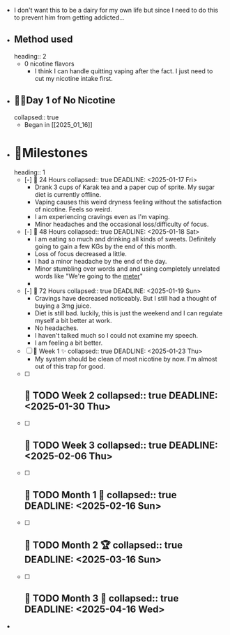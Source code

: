 - I don't want this to be a dairy for my own life but since I need to do this to prevent him from getting addicted...
- ## Method used
  heading:: 2
	- 0 nicotine flavors
		- I think I can handle quitting vaping after the fact. I just need to cut my nicotine intake first.
- ## 🏃‍♂️Day 1 of No Nicotine
  collapsed:: true
	- Began in  [[2025_01_16]]
- # 🚩Milestones
  heading:: 1
	- [-] 🔽 24 Hours
	  collapsed:: true
	  DEADLINE: <2025-01-17 Fri>
		- Drank 3 cups of Karak tea and a paper cup of sprite. My sugar diet is currently offline.
		- Vaping causes this weird dryness feeling without the satisfaction of nicotine. Feels so weird.
		- I am experiencing cravings even as I'm vaping.
		- Minor headaches and the occasional loss/difficulty of focus.
	- [-] 🔽 48 Hours
	  collapsed:: true
	  DEADLINE: <2025-01-18 Sat>
		- I am eating so much and drinking all kinds of sweets. Definitely going to gain a few KGs by the end of this month.
		- Loss of focus decreased a little.
		- I had a minor headache by the end of the day.
		- Minor stumbling over words and and using completely unrelated words like "We're going to the <ins>meter</ins>"
		-
	- [-] 🔽 72 Hours
	  collapsed:: true
	  DEADLINE: <2025-01-19 Sun>
		- Cravings have decreased noticeably. But I still had a thought of buying a 3mg juice.
		- Diet is still bad. luckily, this is just the weekend and I can regulate myself a bit better at work.
		- No headaches.
		- I haven't talked much so I could not examine my speech.
		- I am feeling a bit better.
	- [ ] 🔽  Week 1 ✨
	  collapsed:: true
	  DEADLINE: <2025-01-23 Thu>
		- My system should be clean of most nicotine by now. I'm almost out of this trap for good.
	- [ ] 🔽  TODO Week 2
	  collapsed:: true
	  DEADLINE: <2025-01-30 Thu>
		-
	- [ ] 🔽 TODO Week 3
	  collapsed:: true
	  DEADLINE: <2025-02-06 Thu>
		-
	- [ ] 🔽 TODO Month 1 🥳
	  collapsed:: true
	  DEADLINE: <2025-02-16 Sun>
		-
	- [ ] 🔽   TODO Month 2 🏆
	  collapsed:: true
	  DEADLINE: <2025-03-16 Sun>
		-
	- [ ] 🔽 TODO Month 3 👑
	  collapsed:: true
	  DEADLINE: <2025-04-16 Wed>
		-
-